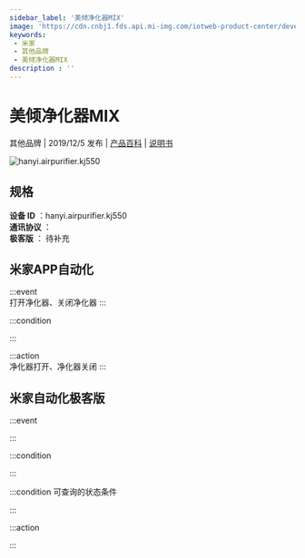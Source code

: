 ```yaml
---
sidebar_label: '美倾净化器MIX'
image: 'https://cdn.cnbj1.fds.api.mi-img.com/iotweb-product-center/developer_1569808125768Cdp60e0B.png?GalaxyAccessKeyId=AKVGLQWBOVIRQ3XLEW&Expires=9223372036854775807&Signature=YMXl/q7wrVN8UNUO+tUTOmePlLI='
keywords: 
 - 米家
 - 其他品牌
 - 美倾净化器MIX
description : ''
---
```

# 美倾净化器MIX

其他品牌 | 2019/12/5 发布 | [产品百科](https://home.mi.com/webapp/content/baike/product/index.html?model=hanyi.airpurifier.kj550/) | [说明书](https://home.mi.com/views/introduction.html?model=hanyi.airpurifier.kj550&region=cn)

![hanyi.airpurifier.kj550](https://cdn.cnbj1.fds.api.mi-img.com/iotweb-product-center/developer_1569808125768Cdp60e0B.png?GalaxyAccessKeyId=AKVGLQWBOVIRQ3XLEW&Expires=9223372036854775807&Signature=YMXl/q7wrVN8UNUO+tUTOmePlLI=)

## 规格  
> 
**设备 ID** ：hanyi.airpurifier.kj550  
**通讯协议** ：  
**极客版**  ： 待补充 


## 米家APP自动化  

:::event  
打开净化器、关闭净化器
:::

:::condition  

:::

:::action   
净化器打开、净化器关闭
:::

## 米家自动化极客版  

:::event  

:::

:::condition  

:::

:::condition 可查询的状态条件  

:::

:::action  

:::

        
